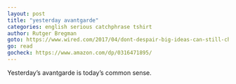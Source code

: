 ```yaml
---
layout: post
title: "yesterday avant­garde"
categories: english serious catchphrase tshirt
author: Rutger Bregman
goto: https://www.wired.com/2017/04/dont-despair-big-ideas-can-still-change-world/?ref=speak.junglestar.org
go: read
gocheck: https://www.amazon.com/dp/0316471895/
---
```

Yesterday’s avant­garde is today’s common sense.
